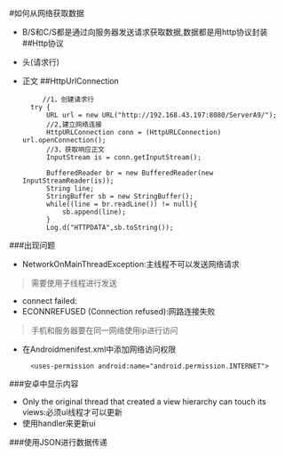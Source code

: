 #如何从网络获取数据
- B/S和C/S都是通过向服务器发送请求获取数据,数据都是用http协议封装
##Http协议
- 头(请求行)
- 正文
##HttpUrlConnection

	       //1，创建请求行
        try {
            URL url = new URL("http://192.168.43.197:8080/ServerA9/");
            //2,建立网络连接
            HttpURLConnection conn = (HttpURLConnection) url.openConnection();
            //3，获取响应正文
            InputStream is = conn.getInputStream();

            BufferedReader br = new BufferedReader(new InputStreamReader(is));
            String line;
            StringBuffer sb = new StringBuffer();
            while((line = br.readLine()) != null){
                sb.append(line);
            }
            Log.d("HTTPDATA",sb.toString());
###出现问题
- NetworkOnMainThreadException:主线程不可以发送网络请求
> 需要使用子线程进行发送
- connect failed: 
- ECONNREFUSED (Connection refused):网路连接失败
> 手机和服务器要在同一网络使用ip进行访问
- 在Androidmenifest.xml中添加网络访问权限

        <uses-permission android:name="android.permission.INTERNET">
        
    </uses-permission>

###安卓中显示内容
- Only the original thread that created a view hierarchy can touch its views:必须ui线程才可以更新
- 使用handler来更新ui

###使用JSON进行数据传递
